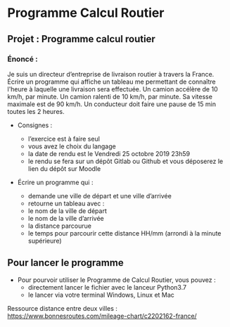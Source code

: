 # Programme Calcul Routier

## Projet : Programme calcul routier


### Énoncé :

Je suis un directeur d’entreprise de livraison routier à travers la France.
Écrire un programme qui affiche un tableau me permettant de connaître l'heure à laquelle une
livraison sera effectuée.
Un camion accélère de 10 km/h, par minute.
Un camion ralenti de 10 km/h, par minute.
Sa vitesse maximale est de 90 km/h.
Un conducteur doit faire une pause de 15 min toutes les 2 heures.

* Consignes :
    * l’exercice est à faire seul
    * vous avez le choix du langage
    * la date de rendu est le Vendredi 25 octobre 2019 23h59
    * le rendu se fera sur un dépôt Gitlab ou Github et vous déposerez le lien du dépôt sur Moodle

* Écrire un programme qui :
    * demande une ville de départ et une ville d’arrivée
    * retourne un tableau avec :
    * le nom de la ville de départ
    * le nom de la ville d’arrivée
    * la distance parcourue
    * le temps pour parcourir cette distance HH/mm (arrondi à la minute supérieure)

## Pour lancer le programme

* Pour pourvoir utiliser le Programme de Calcul Routier, vous pouvez :
    * directement lancer le fichier avec le lanceur Python3.7
    * le lancer via votre terminal Windows, Linux et Mac

Ressource distance entre deux villes :
https://www.bonnesroutes.com/mileage-chart/c2202162-france/
